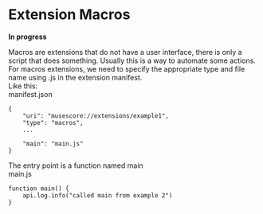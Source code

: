 # Extension Macros 

**In progress**

Macros are extensions that do not have a user interface, there is only a script that does something. Usually this is a way to automate some actions.  
For macros extensions, we need to specify the appropriate type and file name using .js in the extension manifest.   
Like this:  
manifest.json
```
{
    "uri": "musescore://extensions/example1",
    "type": "macros",
    ...

    "main": "main.js"
}
```   

The entry point is a function named main   
main.js

```
function main() {
    api.log.info("called main from example 2")
}
```